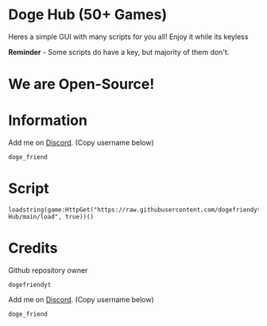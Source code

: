 # Doge Hub **(50+ Games)**

Heres a simple GUI with many scripts for you all! Enjoy it while its keyless

**Reminder** - Some scripts do have a key, but majority of them don't.

<h1>We are Open-Source!</h1>

# Information

Add me on <a href="https://discord.com/app">Discord</a>. (Copy username below)
```
doge_friend
```
# Script

```
loadstring(game:HttpGet("https://raw.githubusercontent.com/dogefriendyt/Doge-Hub/main/load", true))()
```

# Credits

Github repository owner
```
dogefriendyt
```
Add me on <a href="https://discord.com/app">Discord</a>. (Copy username below)
```
doge_friend
```
